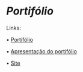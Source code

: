 # _Portifólio_
Links:

  • [Portifólio](https://github.com/user-attachments/files/20106538/Apresentacao.sem.titulo.1.pptx)

  • [Apresentação do portifólio](https://youtu.be/d-nxlLhs-J8?si=qrAK8XXPD6mXQqVe)

  • [Site](https://sites.google.com/view/anjulya/in%C3%ADcio)
